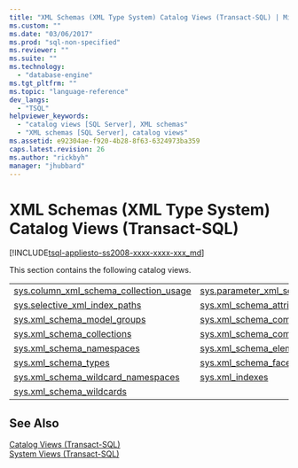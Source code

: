 ```yaml
---
title: "XML Schemas (XML Type System) Catalog Views (Transact-SQL) | Microsoft Docs"
ms.custom: ""
ms.date: "03/06/2017"
ms.prod: "sql-non-specified"
ms.reviewer: ""
ms.suite: ""
ms.technology: 
  - "database-engine"
ms.tgt_pltfrm: ""
ms.topic: "language-reference"
dev_langs: 
  - "TSQL"
helpviewer_keywords: 
  - "catalog views [SQL Server], XML schemas"
  - "XML schemas [SQL Server], catalog views"
ms.assetid: e92304ae-f920-4b28-8f63-6324973ba359
caps.latest.revision: 26
ms.author: "rickbyh"
manager: "jhubbard"
---
```

# XML Schemas (XML Type System) Catalog Views (Transact-SQL)
[!INCLUDE[tsql-appliesto-ss2008-xxxx-xxxx-xxx_md](../../../database-engine/configure/windows/includes/tsql-appliesto-ss2008-xxxx-xxxx-xxx-md.md)]

  This section contains the following catalog views.  
  
|||  
|-|-|  
|[sys.column_xml_schema_collection_usage](../../../relational-databases/reference/system-catalog-views/sys.column-xml-schema-collection-usages-transact-sql.md)|[sys.parameter_xml_schema_collection_usages](../../../relational-databases/reference/system-catalog-views/sys.parameter-xml-schema-collection-usages-transact-sql.md)|  
|[sys.selective_xml_index_paths](../../../relational-databases/reference/system-catalog-views/sys.selective-xml-index-paths-transact-sql.md)|[sys.xml_schema_attributes](../../../relational-databases/reference/system-catalog-views/sys.xml-schema-attributes-transact-sql.md)|  
|[sys.xml_schema_model_groups](../../../relational-databases/reference/system-catalog-views/sys.xml-schema-model-groups-transact-sql.md)|[sys.xml_schema_component_placements](../../../relational-databases/reference/system-catalog-views/sys.xml-schema-component-placements-transact-sql.md)|  
|[sys.xml_schema_collections](../../../relational-databases/reference/system-catalog-views/sys.xml-schema-collections-transact-sql.md)|[sys.xml_schema_components](../../../relational-databases/reference/system-catalog-views/sys.xml-schema-components-transact-sql.md)|  
|[sys.xml_schema_namespaces](../../../relational-databases/reference/system-catalog-views/sys.xml-schema-namespaces-transact-sql.md)|[sys.xml_schema_elements](../../../relational-databases/reference/system-catalog-views/sys.xml-schema-elements-transact-sql.md)|  
|[sys.xml_schema_types](../../../relational-databases/reference/system-catalog-views/sys.xml-schema-types-transact-sql.md)|[sys.xml_schema_facets](../../../relational-databases/reference/system-catalog-views/sys.xml-schema-facets-transact-sql.md)|  
|[sys.xml_schema_wildcard_namespaces](../../../relational-databases/reference/system-catalog-views/sys.xml-schema-wildcard-namespaces-transact-sql.md)|[sys.xml_indexes](../../../relational-databases/reference/system-catalog-views/sys.xml-indexes-transact-sql.md)|  
|[sys.xml_schema_wildcards](../../../relational-databases/reference/system-catalog-views/sys.xml-schema-wildcards-transact-sql.md)||  
  
## See Also  
 [Catalog Views &#40;Transact-SQL&#41;](../../../relational-databases/reference/system-catalog-views/catalog-views-transact-sql.md)   
 [System Views &#40;Transact-SQL&#41;](../Topic/System%20Views%20\(Transact-SQL\).md)  
  
  